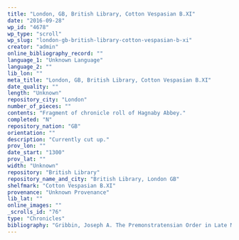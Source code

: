 ```yaml
---
title: "London, GB, British Library, Cotton Vespasian B.XI"
date: "2016-09-28"
wp_id: "4678"
wp_type: "scroll"
wp_slug: "london-gb-british-library-cotton-vespasian-b-xi"
creator: "admin"
online_bibliography_record: ""
language_1: "Unknown Language"
language_2: ""
lib_lon: ""
meta_title: "London, GB, British Library, Cotton Vespasian B.XI"
date_quality: ""
length: "Unknown"
repository_city: "London"
number_of_pieces: ""
contents: "Fragment of chronicle roll of Hagnaby Abbey."
completed: "N"
repository_nation: "GB"
orientation: ""
description: "Currently cut up."
prov_lon: ""
date_start: "1300"
prov_lat: ""
width: "Unknown"
repository: "British Library"
repository_name_and_city: "British Library, London GB"
shelfmark: "Cotton Vespasian B.XI"
provenance: "Unknown Provenance"
lib_lat: ""
online_images: ""
_scrolls_id: "76"
type: "Chronicles"
bibliography: "Gribbin, Joseph A. The Premonstratensian Order in Late Medieval England. Woodbridge, Suffolk: The Boydell Press, 2001."
---
```



